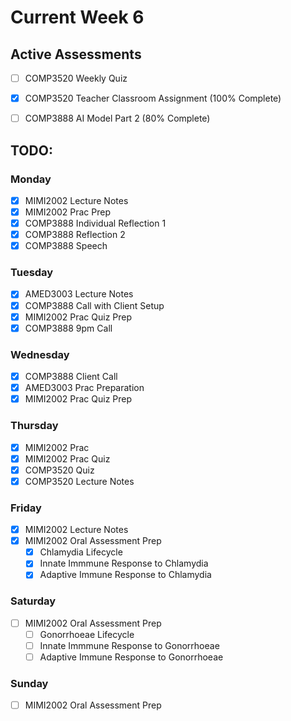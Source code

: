 # Current Week 6

## Active Assessments

- [ ] COMP3520 Weekly Quiz
- [x] COMP3520 Teacher Classroom Assignment (100% Complete)

- [ ] COMP3888 AI Model Part 2 (80% Complete)

## TODO:

### Monday

- [x] MIMI2002 Lecture Notes
- [x] MIMI2002 Prac Prep
- [x] COMP3888 Individual Reflection 1
- [x] COMP3888 Reflection 2
- [x] COMP3888 Speech

### Tuesday

- [x] AMED3003 Lecture Notes
- [x] COMP3888 Call with Client Setup
- [x] MIMI2002 Prac Quiz Prep
- [x] COMP3888 9pm Call

### Wednesday

- [x] COMP3888 Client Call
- [x] AMED3003 Prac Preparation
- [x] MIMI2002 Prac Quiz Prep

### Thursday

- [x] MIMI2002 Prac
- [x] MIMI2002 Prac Quiz
- [x] COMP3520 Quiz
- [x] COMP3520 Lecture Notes

### Friday

- [x] MIMI2002 Lecture Notes
- [x] MIMI2002 Oral Assessment Prep
  - [x] Chlamydia Lifecycle
  - [x] Innate Immmune Response to Chlamydia
  - [x] Adaptive Immune Response to Chlamydia

### Saturday

- [ ] MIMI2002 Oral Assessment Prep
  - [ ] Gonorrhoeae Lifecycle
  - [ ] Innate Immmune Response to Gonorrhoeae
  - [ ] Adaptive Immune Response to Gonorrhoeae

### Sunday

- [ ] MIMI2002 Oral Assessment Prep
